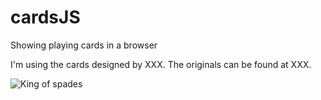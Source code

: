 # cardsJS
Showing playing cards in a browser

I'm using the cards designed by XXX.  The originals can be found at XXX.

![King of spades](https://raw.githubusercontent.com/richardschneider/cardsJS/master/images/KS.svg)

